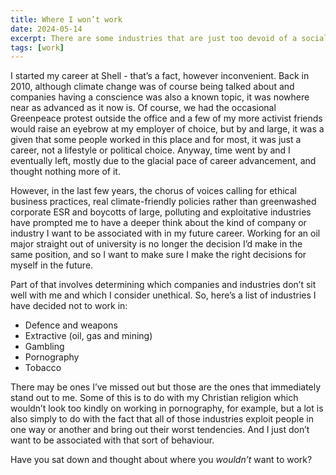 ```yaml
---
title: Where I won’t work
date: 2024-05-14
excerpt: There are some industries that are just too devoid of a social conscience to work in.
tags: [work]
---
```


I started my career at Shell - that’s a fact, however inconvenient. Back in 2010, although climate change was of course being talked about and companies having a conscience was also a known topic, it was nowhere near as advanced as it now is. Of course, we had the occasional Greenpeace protest outside the office and a few of my more activist friends would raise an eyebrow at my employer of choice, but by and large, it was a given that some people worked in this place and for most, it was just a career, not a lifestyle or political choice. Anyway, time went by and I eventually left, mostly due to the glacial pace of career advancement, and thought nothing more of it.

However, in the last few years, the chorus of voices calling for ethical business practices, real climate-friendly policies rather than greenwashed corporate ESR and boycotts of large, polluting and exploitative industries have prompted me to have a deeper think about the kind of company or industry I want to be associated with in my future career. Working for an oil major straight out of university is no longer the decision I’d make in the same position, and so I want to make sure I make the right decisions for myself in the future.

Part of that involves determining which companies and industries don’t sit well with me and which I consider unethical. So, here’s a list of industries I have decided not to work in:

* Defence and weapons
* Extractive (oil, gas and mining)
* Gambling
* Pornography
* Tobacco

There may be ones I’ve missed out but those are the ones that immediately stand out to me. Some of this is to do with my Christian religion which wouldn’t look too kindly on working in pornography, for example, but a lot is also simply to do with the fact that all of those industries exploit people in one way or another and bring out their worst tendencies. And I just don’t want to be associated with that sort of behaviour.

Have you sat down and thought about where you *wouldn’t* want to work?
